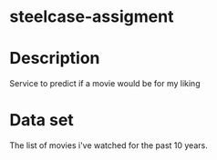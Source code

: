 # steelcase-assigment

# Description
Service to predict if a movie would be for my liking 

# Data set
The list of movies i've watched for the past 10 years.
